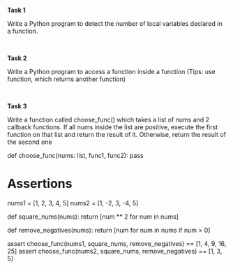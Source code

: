 **Task 1**

Write a Python program to detect the number of local variables declared in a function.

 
 <br />

**Task 2**

Write a Python program to access a function inside a function (Tips: use function, which returns another function)

 
 <br />

**Task 3**

Write a function called choose_func() which takes a list of nums and 2 callback functions. If all nums inside the list are positive, execute the first function on that list and return the result of it. Otherwise, return the result of the second one

def choose_func(nums: list, func1, func2):
    pass


# Assertions
nums1 = [1, 2, 3, 4, 5]
nums2 = [1, -2, 3, -4, 5]


def square_nums(nums):
    return [num ** 2 for num in nums]


def remove_negatives(nums):
    return [num for num in nums if num > 0]


assert choose_func(nums1, square_nums, remove_negatives) == [1, 4, 9, 16, 25]
assert choose_func(nums2, square_nums, remove_negatives) == [1, 3, 5]
